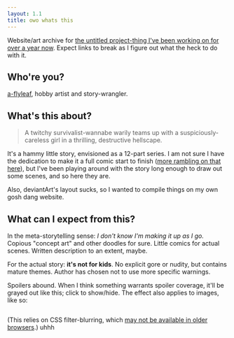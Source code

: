 ```yaml
---
layout: 1.1
title: owo whats this
---
```

Website/art archive for <a href="https://www.deviantart.com/a-flyleaf/gallery?q=%23unmooredrandos" target="_blank">the untitled project-thing I've been working on for over a year now</a>. Expect links to break as I figure out what the heck to do with it.

## Who're you?
<a href="https://a-flyleaf.github.io" target="_blank">a-flyleaf</a>, hobby artist and story-wrangler.

## What's this about?
> A twitchy survivalist-wannabe warily teams up with a suspiciously-careless girl in a thrilling, destructive hellscape.

It's a hammy little story, envisioned as a 12-part series. I am not sure I have the dedication to make it a full comic start to finish (<a href="https://a-flyleaf.github.io/blog/project-rambling#now-what" target="_blank">more rambling on that here</a>), but I've been playing around with the story long enough to draw out some scenes, and so here they are.

Also, deviantArt's layout sucks, so I wanted to compile things on my own gosh dang website.

## What can I expect from this?
In the meta-storytelling sense: *I don't know I'm making it up as I go.* Copious "concept art" and other doodles for sure. Little comics for actual scenes. Written description to an extent, maybe.

For the actual story: **it's not for kids**. No explicit gore or nudity, but contains mature themes. Author has chosen not to use more specific warnings.

Spoilers abound. When I think something warrants spoiler coverage, it'll be grayed out <span class="spoiler">like this</span>; click to show/hide. The effect also applies to images, like so:

<figure class="spoiler"><img src="{%include url.html%}/img/test2.png" alt=""/></figure>

(This relies on CSS filter-blurring, which <a href="https://caniuse.com/css-filters" target="_blank">may not be available in older browsers</a>.) <span class="spoiler">uhhh</span>